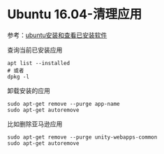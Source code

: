 
# Ubuntu 16.04-清理应用

参考：[ubuntu安装和查看已安装软件](https://blog.csdn.net/coolcooljob/article/details/80547527)

查询当前已安装应用

    apt list --installed
    # 或者
    dpkg -l

卸载安装的应用

    sudo apt-get remove --purge app-name
    sudo apt-get autoremove

比如删除亚马逊应用

    sudo apt-get remove --purge unity-webapps-common
    sudo apt-get autoremove

